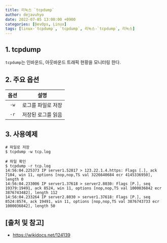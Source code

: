 ```yaml
---
title: 리눅스 `tcpdump`
author: dejavuhyo
date: 2022-07-05 13:00:00 +0900
categories: [DevOps, Linux]
tags: [linux-`tcpdump`, `tcpdump`, 리눅스-`tcpdump`, 리눅스]
---
```


## 1. tcpdump
`tcpdump`는 인바운드, 아웃바운드 트래픽 현황을 모니터링 한다.

## 2. 주요 옵션

| 옵션 | 설명 |
|:---:|:---:|
| `-w` | 로그를 파일로 저장 |
| `-r` | 저장된 로그를 읽음 |

## 3. 사용예제

```shell
# 파일로 저장
$ tcpdump -w tcp.log

# 파일 확인
$ tcpdump -r tcp.log
14:56:04.225373 IP server1.52817 > 123.22.1.4.https: Flags [.], ack 7104, win 11, options [nop,nop,TS val 3226640684 ecr 4145336950], length 0
14:56:04.233006 IP server1.37618 > server2.8030: Flags [P.], seq 19379:19491, ack 8524, win 11, options [nop,nop,TS val 1000036842 ecr 3876743482], length 112
14:56:04.233264 IP server2.8030 > server1.37618: Flags [P.], seq 8524:8574, ack 19491, win 11, options [nop,nop,TS val 3876743733 ecr 1000036842], length 50
```

## [출처 및 참고]
* <https://wikidocs.net/124139>
